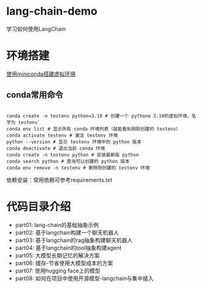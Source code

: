 # lang-chain-demo
学习如何使用LangChain

# 环境搭建
[使用miniconda搭建虚拟环境](https://www.anaconda.com/docs/getting-started/miniconda/install#macos-linux-installation:manual-shell-initialization)

## conda常用命令
```shell

conda create -n testenv python=3.10 # 创建一个 pythone 3.10的虚拟环境，名字为 testenv`
conda env list # 显示所有 conda 环境列表（就能看到刚刚创建的 testenv）
conda activate testenv # 激活 testenv 环境
python --version # 显示 testenv 环境中的 python 版本
conda deactivate # 退出当前 conda 环境
conda create -n testenv python # 安装最新版 python
conda search python # 查询可以创建的 python 版本
conda env remove -n testenv # 删除刚创建的 testenv 环境

```

依赖安装：常用依赖可参考requirements.txt

# 代码目录介绍
* part01: lang-chain的基础抽象示例
* part02: 基于langchain构建一个聊天机器人
* part03: 基于langchain的rag抽象构建聊天机器人
* part04: 基于langchain的tool抽象构建agent
* part05: 大模型长期记忆的解决方案
* part06: 缓存-节省使用大模型成本的方案
* part07: 使用hugging face上的模型
* part08: 如何在项目中使用开源模型-langchain与集中接入







